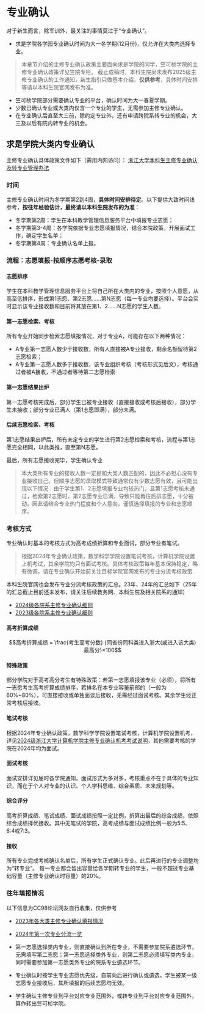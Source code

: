 # 专业确认

对于新生而言，除军训外，最关注的事情莫过于“专业确认”。

- 求是学院各学园专业确认时间为大一冬学期(12月份)，仅允许在大类内选择专业。
> 本章节介绍的主修专业确认政策主要面向求是学院的同学，竺可桢学院的主修专业确认政策详见竺院专栏。
> 截止成稿时，本科生院尚未发布2025级主修专业确认的工作通知，新生指引只做基本介绍，**仅供参考**，具体时间安排等请以本科生院官网发布为准。

- 竺可桢学院部分需要确认专业的平台，确认时间为大一春夏学期。
- 少数已确认专业或大类内仅含一个专业的学生，无需参加主修专业确认。
- 在专业确认后直至大三前，除约定专业外，还有申请跨院系转专业的机会，大三及以后有院内转专业的机会。

## 求是学院大类内专业确认

主修专业确认具体政策文件如下（需用内网访问）：
[浙江大学本科生主修专业确认及转专业管理办法](http://10-203-3-207-8080-p.webvpn.zju.edu.cn:8001/xwfw/gfxwj/tpl/template-1/info.html?id=6259&list=gfxwj&context=&style=)

### 时间

主修专业确认时间为冬学期第2到4周，**具体时间安排待定**。以下提供大致时间线参考，**按往年经验估计，最终请以本科生院发布的为准**：
- 冬学期第2周：学生在本科教学管理信息服务平台中填报专业志愿；
- 冬学期第3-4周：各学院依据专业志愿填报情况，结合本院政策，开展面试工作，确定学生名单；  
- 冬学期第4周：专业确认名单上报。


### 流程：志愿填报-按顺序志愿考核-录取

#### 志愿排序

学生在本科教学管理信息服务平台上将自己所在大类内的专业，按照个人意愿，从高至低排序，形成第1志愿、第2志愿……第N志愿（每一专业均要选择）。平台会实时显示该专业接收数和目前将其放在第1、2……N志愿的学生人数。

#### 第一志愿检索、考核

所有专业开始同步检索志愿填报情况，对于专业A，可能存在以下两种情况：

- A专业第一志愿人数少于接收数，所有人直接被A专业接收，剩余名额留待第2志愿检索；
- A专业第一志愿人数多于接收数，该专业组织考核（考核形式见后文），考核通过者被A接收，不通过者等待第二志愿检索

#### 第一志愿结果出炉

第一志愿考核完成后，部分学生已被专业接收（直接接收或考核后接收），部分学生未接收；部分专业已满人（第1志愿即满），部分未满。

#### 后续志愿检索、考核

第1志愿结果出炉后，所有未定专业的学生进行第2志愿检索和考核，流程与第1志愿完全相同，以此类推，直至第N志愿。

最后，所有志愿接收完毕，学生确认专业

> 本大类所有专业的接收人数一定是和大类人数匹配的，因此不必担心没有专业接收自己。但顺序志愿的录取模式导致通常仅有少数志愿有效，且可能出现以下情况：由于学生第1、2志愿填报专业均较热门，且第1志愿考核未通过，检索第2志愿时，第2志愿专业已满，导致只能再往后排志愿，十分被动。因此请结合专业热门程度和个人意向，谨慎选择填报的专业和志愿顺序。

### 考核方式

专业确认时基本的考核方式为高考成绩折算和专业面试，部分专业有笔试。
> 根据2024年专业确认政策，数学科学学院设置笔试考核，计算机学院设置上机考试，其余学院均只有面试考核。具体考核政策每年基本保持稳定，略有微调，请在专业确认开始前关注目标学院官网发布的专业分流考核政策.

本科生院官网也会发布专业分流考核政策的汇总。23年、24年的汇总如下（25年的汇总截止目前还未发布，请关注后续教务网、本科生院及相关院系的通知）

- [2024级各院系主修专业确认细则](https://bksy.zju.edu.cn/2024/1005/c28340a2970059/page.htm)
- [2023级各院系主修专业确认细则](https://bksy.zju.edu.cn/2023/1023/c28340a2815748/page.htm)

#### 高考折算成绩

$$高考折算成绩 = \frac{考生高考分数} {同省份同科类进入浙大(或进入该大类)最高分}×100$$

#### 特殊政策

部分学院对于高考高分考生有特殊政策：若第一志愿填报该专业（必须），将所有一志愿考生高考折算成绩排序，若排名在本专业容量前部的（一般为60%~80%），可直接接收或单独面谈后接收，无需经过面试考核。其余学生经正常考核后接收。

#### 笔试考核

根据2024年专业确认政策，数学科学学院设置笔试考核，计算机学院设置机考，详见[2024级浙江大学计算机学院主修专业确认机考考试说明](http://cspo.zju.edu.cn/2024/0930/c29529a2969751/page.htm)，其他需要考核的学院在2024年均为面试。

#### 面试考核

面试安排详见届时各学院通知。面试形式为多对多，考核重点不在于具体的专业知识，而在于个人对专业的认识、个人学科思维、综合素质、未来规划等。

#### 综合评分

高考折算成绩、笔试成绩、面试成绩按照一定比例，折算出最后的综合成绩，依照综合成绩择优接收。其中无笔试的学院，高考成绩与面试成绩比例一般为5:5、6:4或7:3。

#### 接收

所有专业完成考核确认名单后，所有学生正式确认专业。此后再进行的专业调整均为“转专业”。 每一专业都会留出容量给各学期转专业的学生，一般不超过专业基础容量（主修专业确认时容量）的20%。

### 往年填报情况

以下信息为CC98论坛网友自行收集，仅供参考

- [2023年各大类主修专业确认填报情况](https://zjuers.com/rd?url=https://www.cc98.org/topic/5928156&mode=1)
- [2024年第一次专业分流一览](https://zjuers.com/rd?url=https://www.cc98.org/topic/6198945)


- 第一志愿选择类内专业，则直接确认到所在专业，不需要参加院系遴选环节，无需填写第二志愿；第一志愿选择类外专业，则第二志愿必须填写类内专业，同时需要参加第一志愿类外专业的院系专业遴选环节。
- 专业确认时按学生专业志愿优先级，自前向后进行确认或遴选，学生被某一级志愿专业接收后，其所填报的后续志愿均无效。
- 学生确认主修专业到平台对应专业范围外，或转专业到平台对应专业范围外，算作转出竺可桢学院。
